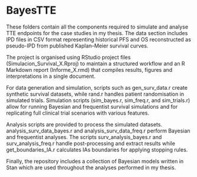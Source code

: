 # BayesTTE

These folders contain all the components required to simulate and analyse TTE endpoints for the case studies in my thesis. The data section includes IPD files in CSV format representing historical PFS and OS reconstructed as pseudo-IPD from published Kaplan–Meier survival curves.

The project is organised using RStudio project files (Simulacion_Survival_X.Rproj) to maintain a structured workflow and an R Markdown report (Informe_X.rmd) that compiles results, figures and interpretations in a single document.

For data generation and simulation, scripts such as gen_surv_data.r create synthetic survival datasets, while rand.r handles patient randomisation in simulated trials. Simulation scripts (sim_bayes.r, sim_freq.r, and sim_trials.r) allow for running Bayesian and frequentist survival simulations and for replicating full clinical trial scenarios with various features.

Analysis scripts are provided to process the simulated datasets. analysis_surv_data_bayes.r and analysis_surv_data_freq.r perform Bayesian and frequentist analyses. The scripts surv_analysis_bayes.r and surv_analysis_freq.r handle post-processing and extract results while get_boundaries_IA.r calculates IAs boundaries for applying stopping rules.

Finally, the repository includes a collection of Bayesian models written in Stan which are used throughout the analyses performed in my thesis.
